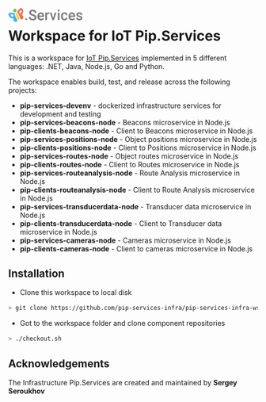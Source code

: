# <img src="https://github.com/pip-services/pip-services/raw/master/design/Logo.png" alt="Pip.Services Logo" style="max-width:30%"> <br/> Workspace for IoT Pip.Services

This is a workspace for [IoT Pip.Services](https://github.com/pip-services-iot) 
implemented in 5 different languages: .NET, Java, Node.js, Go and Python.

The workspace enables build, test, and release across the following projects:

- **pip-services-devenv** - dockerized infrastructure services for development and testing
- **pip-services-beacons-node** - Beacons microservice in Node.js
- **pip-clients-beacons-node** - Client to Beacons microservice in Node.js
- **pip-services-positions-node** - Object positions microservice in Node.js
- **pip-clients-positions-node** - Client to Positions microservice in Node.js
- **pip-services-routes-node** - Object routes microservice in Node.js
- **pip-clients-routes-node** - Client to Routes microservice in Node.js
- **pip-services-routeanalysis-node** - Route Analysis microservice in Node.js
- **pip-clients-routeanalysis-node** - Client to Route Analysis microservice in Node.js
- **pip-services-transducerdata-node** - Transducer data microservice in Node.js
- **pip-clients-transducerdata-node** - Client to Transducer data microservice in Node.js
- **pip-services-cameras-node** - Cameras microservice in Node.js
- **pip-clients-cameras-node** - Client to cameras microservice in Node.js

## Installation

- Clone this workspace to local disk
```bash
> git clone https://github.com/pip-services-infra/pip-services-infra-ws.git
```

- Got to the workspace folder and clone component repositories
```bash
> ./checkout.sh
```

## Acknowledgements

The Infrastructure Pip.Services are created and maintained by **Sergey Seroukhov**
